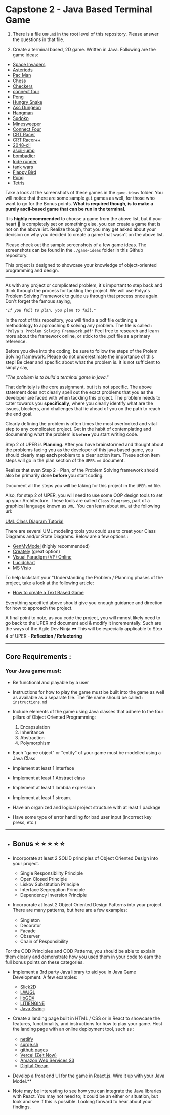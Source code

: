 # Capstone 2 - Java Based Terminal Game

1. There is a file <code>OOP.md</code> in the root level of this repository.  Please answer the questions in that file.

2. Create a terminal based, 2D game.  Written in Java.  Following are the game ideas:
* [Space Invaders](https://www.andoverpatio.co.uk/21/space-invaders/)
* [Asteriods](https://arcade.ly/games/asteroids/)
* [Pac Man](https://pacman.live/play.html)
* [Chess](https://cardgames.io/chess/)
* [Checkers](https://www.247checkers.com/)
* [connect four](https://www.mathsisfun.com/games/connect4.html)
* [Pong](https://playpong.net/)
* [Hungry Snake](https://www.mathsisfun.com/games/snake.html)
* [Asc Dungeon](https://www.youtube.com/watch?v=MSxYgPZyNdM)
* [Hangman](https://hangmanwordgame.com/?fca=1&success=0#/)
* [Sudoko](https://sudoku.game/)
* [Minesweeper](https://cardgames.io/minesweeper/)
* [Connect Four](https://www.mathsisfun.com/games/connect4.html)
* [CRT Racer](https://kronbits.itch.io/crt-racer) 
* [CRT Racer++](https://www.ultimateracing2d.com/) 
* [2048-cli](https://play2048.co/)
* [ascii-jump](https://delightlylinux.wordpress.com/2015/04/06/asciijump-the-ski-jumping-terminal-game/)
* [bombadier](https://www.youtube.com/watch?v=ybTfXN9ywNM)
* [lode runner](http://loderunnerwebgame.com/game/)
* [tank wars](https://playclassic.games/games/strategy-dos-games-online/play-tank-wars-online/play/)
* [Flappy Bird](https://flappybird.io/)
* [Pong](https://pong-2.com/)
* [Tetris ](https://tetris.com/games-content/sanrio01/index-mobile.php)
  
Take a look at the screenshots of these games in the <code>game-ideas</code> folder.  You will notice that there are some sample <code>gui</code> games as well, for those who want to go for the Bonus points.  **What is required though, is to make a purely ascii-based game that can be run in the terminal.**

It is **highly recommended** to choose a game from the above list, but if your heart :yellow_heart: is completely set on something else, you can create a game that is not on the above list.  Realize though, that you may get asked about your decision on why you decided to create a game that wasn't on the above list.

Please check out the sample screenshots of a few game ideas.  The screenshots can be found in the <code>./game-ideas</code> folder in this Github repository.  

This project is designed to showcase your knowledge of object-oriented programming and design.

***************************************************************

As with any project or complicated problem, it's important to step back and think through the process for tackling the project.  We will use Polya's Problem Solving Framework to guide us through that process once again.  Don't forget the famous saying, 

<code><i>"If you fail to plan, you plan to fail."</i></code>

In the root of this repository, you will find a a pdf file outlining a methodology to approaching & solving any problem.  The file is called : <code>"Polya's Problem Solving Framework.pdf"</code>  Feel free to research and learn more about the framework online, or stick to the .pdf file as a primary reference.

Before you dive into the coding, be sure to follow the steps of the Prolem Solving framework.  Please do not underestimate the importance of this step!  Be clear and specific about what the problem is.  It is not sufficient to simply say, 

<i>"The problem is to build a terminal game in java."</i>

That definitely is the core assignment, but it is not specific.  The above statement does not clearly spell out the exact problems that you as the developer are faced with when tackling this project.  The problem needs to cater towards you **specifically**, where you clearly identify what are the issues, blockers, and challenges that lie ahead of you on the path to reach the end goal.  

Clearly defining the problem is often times the most overlooked and vital step to any complicated project.  Get in the habit of contemplating and documenting what the problem is <code><strong>before</strong></code> you start writing code.  

Step 2 of UPER is <strong>Planning</strong>.  After you have brainstormed and thought about the problems facing you as the developer of this java based game, you should clearly map <strong>each</strong> problem to a clear action item.  These action item steps will go in the plan section of the <code>UPER.md</code> document.  

Realize that even Step 2 - Plan, of the Problem Solving framework should also be primarily done <strong>before</strong> you start coding.  

Document all the steps you will be taking for this project in the <code>UPER.md</code> file.  

Also, for step 2 of U<strong>P</strong>ER, you will need to use some OOP design tools to set up your Architecture.  These tools are called <code>Class Diagrams</code>, part of a graphical language known as <code>UML</code>.  You can learn about <code>UML</code> at the following url:

[UML Class Diagram Tutorial](https://www.lucidchart.com/pages/uml-class-diagram#discovery__top)

There are several UML modeling tools you could use to creat your Class Diagrams and/or State Diagrams.  Below are a few options : 

- [GenMyModel](https://app.genmymodel.com/) (highly recommended)
- [Creately](https://creately.com/diagram-type/class-diagram) (great option)
- [Visual Paradigm (VP) Online](https://online.visual-paradigm.com/diagrams/solutions/free-class-diagram-tool/)
- [Lucidchart](https://www.lucidchart.com/)
- MS Visio

To help kickstart your "Understanding the Problem / Planning phases of the project, take a look at the following article:

- [How to create a Text Based Game](https://levelskip.com/classic/Make-a-Text-Based-Game)

Everything specified above should give you enough guidance and direction for how to approach the project.  

A final point to note, as you code the project, you will mmost likely need to go back to the UPER.md document add & modify it incrementally.  Such are the ways of the Agile Dev Ninja.🕶 This will be especially applicable to  Step 4 of UPER - **Reflection / Refactoring**

***************************************************************
<h2>Core Requirements :</h2> 

<h3>Your Java game must:</h3>

- Be functional and playable by a user
- Instructions for how to play the game must be built into the game as well as available as a separate file.  The file name should be called : <code>instructions.md</code>

- Include elements of the game using Java classes that adhere to the four pillars of Object Oriented Programming: 
  
  1.  Encapsulation
  2.  Inheritance
  3.  Abstraction
  4.  Polymorphism 

- Each "game object" or "entity" of your game must be modelled using a Java Class
- Implement at least 1 Interface
- Implement at least 1 Abstract class
- Implement at least 1 lambda expression
- Implement at least 1 stream.
- Have an organized and logical project structure with at least 1 package
- Have some type of error handling for bad user input (incorrect key press, etc.)


****************************************************************
* <h2>Bonus ⭐️ ⭐️ ⭐️ ⭐️ ⭐️</h2>
* Incorporate at least 2 SOLID principles of Object Oriented Design into your project.  

  * Single Responsibility Principle
  * Open Closed Principle
  * Liskov Substitution Principle
  * Interface Segregation Principle
  * Dependency Inversion Principle

* Incorporate at least 2 Object Oriented Design Patterns into your project.  There are many patterns, but here are a few examples:
  
  * Singleton
  * Decorator
  * Facade
  * Observer
  * Chain of Responsibility

For the OOD Principles and OOD Patterns, you should be able to explain them clearly and demonstrate how you used them in your code to earn the full bonus points on these categories.
  
* Implement a 3rd party Java library to aid you in Java Game Development.  A few examples:
  * [Slick2D](http://slick.ninjacave.com/)
  * [LWJGL](https://www.lwjgl.org/)
  * [libGDX](https://libgdx.badlogicgames.com/)
  * [LITIENGINE](https://litiengine.com/)
  * [Java Swing](https://docs.oracle.com/javase/tutorial/uiswing/)

* Create a landing page built in HTML / CSS or in React to showcase the features, functionality, and instructions for how to play your game.  Host the landing page with an online deployment tool, such as : 
  - [netlify](https://www.netlify.com/)
  - [surge.sh](https://surge.sh/)
  - [github pages](https://pages.github.com/)
  - [Vercel (Zeit Now)](https://vercel.com/)
  - [Amazon Web Services S3](https://aws.amazon.com/)
  - [Digital Ocean](https://try.digitalocean.com/developerbrand/?_dkitrig=Cloud)

* Develop a front end UI for the game in React.js.  Wire it up with your Java Model.**
  
* Note may be interesting to see how you can integrate the Java libraries with React.  You may not need to; it could be an either or situation, but look and see if this is possible.  Looking forward to hear about your findings.
